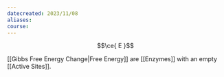 ```yaml
---
datecreated: 2023/11/08
aliases: 
course:
---
```

$$\ce{ E }$$

[[Gibbs Free Energy Change|Free Energy]] are [[Enzymes]] with an empty [[Active Sites]].